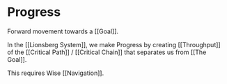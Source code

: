 # Progress

Forward movement towards a [[Goal]].  

In the [[Lionsberg System]], we make Progress by creating [[Throughput]] of the [[Critical Path]] / [[Critical Chain]] that separates us from [[The Goal]].  

This requires Wise [[Navigation]]. 